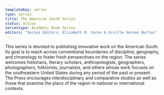 ```yaml
---
templateKey: series
type: series
title: The American South Series
status: active
seriestype: Academic Book Series
editors: "Series Editors: Elizabeth R. Varon & Orville Vernon Burton"
---
```

This series is devoted to publishing innovative work on the American South. Its goal is to reach across conventional boundaries of discipline, geography, and chronology to foster fresh perspectives on the region. The series welcomes historians, literary scholars, anthropologists, geographers, photographers, folklorists, journalists, and others whose work focuses on the southeastern United States during any period of the past or present. The Press encourages interdisciplinary and comparative studies as well as those that examine the place of the region in national or international contexts.
